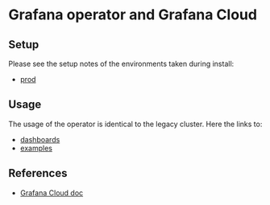 # Grafana operator and Grafana Cloud

## Setup
Please see the setup notes of the environments taken during install:

  - [prod](../../../../../infra/k8s/namespaces/agora-observability/speedway/prod/doc/grafana-operator/setup.md)

## Usage

The usage of the operator is identical to the legacy cluster.
Here the links to:
  - [dashboards](../grafana-dashboards.md)
  - [examples](../examples/)

## References

  - [Grafana Cloud doc](https://grafana.com/docs/grafana-cloud/developer-resources/infrastructure-as-code/grafana-operator)

